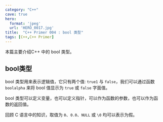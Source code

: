 ```yaml
---
category: "C++"
cave: true
hero:
  format: 'jpeg'
  url: 'HERO_0017.jpg'
title:  "C++ Primer 004 : bool 类型"
tags: [C++,C++ Primer]
---
```

本篇主要介绍C++ 中的 bool 类型。

## bool类型

bool 类型用来表示逻辑值，它只有两个值: `true1` 与 `false`，我们可以通过函数 `boolalpha` 来将 bool 值显示为 `true` 或 `false` 字面值。

bool 类型可以定义变量，也可以定义指针，可以作为函数的参数，也可以作为函数的返回值。

回顾 C 语言中的知识，取值为 `0`、`0.0`、`NULL` 或 `\0` 均可以表示为假。






